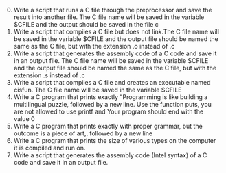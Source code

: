 0. Write a script that runs a C file through the preprocessor and save the result into another file.
   The C file name will be saved in the variable $CFILE and the output should be saved in the file c
1. Write a script that compiles a C file but does not link.The C file name will be saved in the variable $CFILE and the    output file should be named the same as the C file, but with the extension .o instead of .c
2. Write a script that generates the assembly code of a C code and save it in an output file.
   The C file name will be saved in the variable $CFILE and the output file should be named the same as the C file, but    with the extension .s instead of .c
3. Write a script that compiles a C file and creates an executable named cisfun.
   The C file name will be saved in the variable $CFILE
4. Write a C program that prints exactly "Programming is like building a multilingual puzzle, followed by a new line.
   Use the function puts, you are not allowed to use printf and Your program should end with the value 0
5. Write a C program that prints exactly with proper grammar, but the outcome is a piece of art,, followed by a new line
6. Write a C program that prints the size of various types on the computer it is compiled and run on.
7. Write a script that generates the assembly code (Intel syntax) of a C code and save it in an output file.
